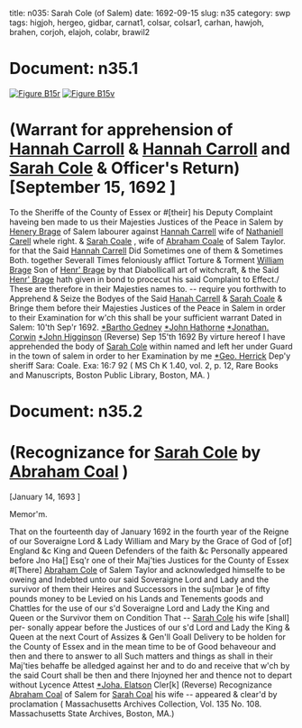 title: n035: Sarah Cole (of Salem)
date: 1692-09-15
slug: n35
category: swp
tags: higjoh, hergeo, gidbar, carnat1, colsar, colsar1, carhan, hawjoh, brahen, corjoh, elajoh, colabr, brawil2




# Document: n35.1

<a href="archives/BPL/LARGE/B15A.jpg" class="jqueryLightbox">![Figure B15r](archives/BPL/gifs/B15A.gif)</a>
<a href="archives/BPL/LARGE/B15B.jpg" class="jqueryLightbox">![Figure B15v](archives/BPL/gifs/B15B.gif)</a>

# (Warrant for apprehension of [Hannah Carroll](/tag/carhan.html) & [Hannah Carroll](/tag/carhan.html) and [Sarah Cole](/tag/colsar1.html) & Officer's Return) [September 15, 1692 ] 

To the Sheriffe of the County of Essex or #[their] his Deputy Complaint  haveing ben made to us their Majesties Justices of the Peace in Salem  by [Henery Brage](/tag/brahen.html) of Salem labourer against [Hannah Carrell](/tag/carhan.html) wife of  [Nathaniell Carell](/tag/carnat1.html) whele right. & [Sarah Coale](/tag/colsar.html) , wife of [Abraham Coale](/tag/colabr.html)  of Salem Taylor. for that the Said [Hannah Carrell](/tag/carhan.html) Did Sometimes  one of them & Sometimes Both. together Severall Times feloniously  afflict Torture & Torment [William Brage](/tag/brawil2.html) Son of [Henr' Brage](/tag/brahen.html) by that  Diabollicall art of witchcraft, & the Said [Henr' Brage](/tag/brahen.html) hath given in  bond to procecut his said Complaint to Effect./ These are therefore  in their Majesties names to. -- require you forthwith to Apprehend  & Seize the Bodyes of the Said [Hanah Carrell](/tag/carhan.html) & [Sarah Coale](/tag/colsar.html) & Bringe  them before their Majesties Justices of the Peace in Salem in order  to their Examination for w'ch this shall be your sufficient warrant
Dated in Salem:  10'th Sep'r 1692.   [*Bartho Gedney](/tag/gidbar.html)  [*John Hathorne](/tag/hawjoh.html)  [*Jonathan. Corwin](/tag/corjoh.html)  [*John Higginson](/tag/higjoh.html) (Reverse)  Sep 15'th 1692 By virture hereof I have apprehended the body of [Sarah Cole](/tag/colsar1.html) within  named and left her under Guard in the town of salem in order to  her Examination by me [*Geo. Herrick](/tag/hergeo.html) Dep'y sheriff Sara: Coale. Exa: 16:7 92 ( MS Ch K 1.40, vol. 2, p. 12, Rare Books and Manuscripts, Boston Public Library, Boston, MA. )

# Document: n35.2


# (Recognizance for [Sarah Cole](/tag/colsar1.html) by [Abraham Coal](/tag/colabr.html) )

[January 14, 1693 ]

Memor'm. 

That on the fourteenth day of January 1692 in the fourth year  of the Reigne of our Soveraigne Lord & Lady William and Mary  by the Grace of God of [of] England &c King and Queen Defenders  of the faith &c Personally appeared before Jno Ha[] Esq'r one  of their Maj'ties Justices for the County of Essex #[There] [Abraham Cole](/tag/colabr.html) of Salem Taylor and acknowledged himselfe to be oweing and  Indebted unto our said Soveraigne Lord and Lady and the survivor of  them their Heires and Successors in the su[mbar ]e of fifty pounds money  to be Levied on his Lands and Tenements goods and Chattles for the  use of our s'd Soveraigne Lord and Lady the King and Queen or the  Survivor them on Condition That -- [Sarah Cole](/tag/colsar1.html) his wife [shall] per-  sonally appear before the Justices of our s'd Lord and Lady the King  & Queen at the next Court of Assizes & Gen'll Goall Delivery to be  holden for the County of Essex and in the mean time to be of Good  behaveour and then and there to answer to all Such matters and  things as shall in their Maj'ties behaffe be alledged against her and to  do and receive that w'ch by the said Court shall be then and there  Injoyned her and thence not to depart without Lycence
Attest  [*Joha. Elatson](/tag/elajoh.html) Cler[k] (Reverse)  Recognizance [Abraham Coal](/tag/colabr.html) of Salem for [Sarah Coal](/tag/colsar1.html) his wife --  appeared & clear'd by proclamation ( Massachusetts Archives Collection, Vol. 135 No. 108. Massachusetts State Archives, Boston, MA.)